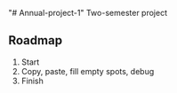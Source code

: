 "# Annual-project-1"
Two-semester project

## Roadmap
1. Start
2. Copy, paste, fill empty spots, debug
3. Finish
